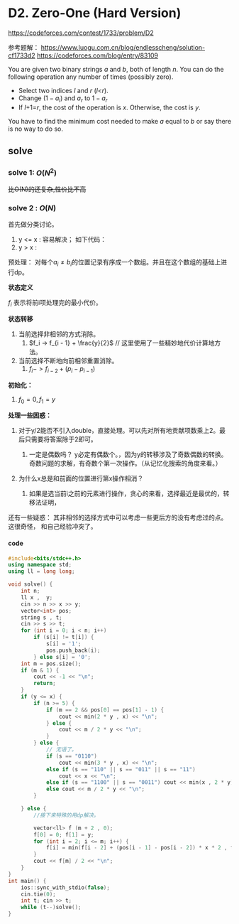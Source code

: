 # D2. Zero-One (Hard Version)
https://codeforces.com/contest/1733/problem/D2

参考题解：
https://www.luogu.com.cn/blog/endlesscheng/solution-cf1733d2
https://codeforces.com/blog/entry/83109

You are given two binary strings *a* and *b*, both of length *n*. You can do the following operation any number of times (possibly zero).

- Select two indices *l* and *r* (*l*<*r*).
- Change $(1 - a_l)$ and $a_r$ to $1 - a_r$
- If *l*+1=*r*, the cost of the operation is *x*. Otherwise, the cost is *y*.

You have to find the minimum cost needed to make *a* equal to *b* or say there is no way to do so.

## solve

### solve 1: $O(N^2)$

~~比O(N)的还复杂,性价比不高~~

### solve 2 : $O(N)$

首先做分类讨论。

1. y <= x : 容易解决； 如下代码：
2. y > x :

预处理： 对每个$a_i \ne b_i$的位置记录有序成一个数组。并且在这个数组的基础上进行dp。

**状态定义**

$f_i$ 表示将前i项处理完的最小代价。

**状态转移**

1. 当前选择非相邻的方式消除。
   1. $f_i -> f_{i - 1} + \frac{y}{2}$  // 这里使用了一些精妙地代价计算地方法。
2. 当前选择不断地向前相邻重置消除。
   1. $f_i -> f_{i -2} + (p_i - p_{i - 1})$

**初始化：**

1. $f_0 = 0 ,f_1 = y$

**处理一些困惑：**

1. 对于y/2能否不引入double，直接处理。可以先对所有地贡献项数乘上2。最后只需要将答案除于2即可。
   1. 一定是偶数吗？ y必定有偶数个。，因为y的转移涉及了奇数偶数的转换。奇数问题的求解，有奇数个第一次操作。（从记忆化搜索的角度来看。）
   
2. 为什么x总是和前面的位置进行第x操作相消？
   1. 如果是选当前i之前的元素进行操作，贪心的来看，选择最近是最优的，转移法证明，
   

还有一些疑惑： 其非相邻的选择方式中可以考虑一些更后方的没有考虑过的点。这很奇怪， 和自己经验冲突了。



#### code

```cpp
#include<bits/stdc++.h>
using namespace std;
using ll = long long;

void solve() {
	int n;
	ll x ,  y;
	cin >> n >> x >> y;
	vector<int> pos;
	string s , t;
	cin >> s >> t;
	for (int i = 0; i < n; i++)
		if (s[i] != t[i]) {
			s[i] = '1';
			pos.push_back(i);
		} else s[i] = '0';
	int m = pos.size();
	if (m & 1) {
		cout << -1 << "\n";
		return;
	}
	if (y <= x) {
		if (n >= 5) {
			if (m == 2 && pos[0] == pos[1] - 1) {
				cout << min(2 * y , x) << "\n";
			} else {
				cout << m / 2 * y << "\n";
			}
		} else {
			// 无语了。
			if (s == "0110")
				cout << min(3 * y , x) << "\n";
			else if (s == "110" || s == "011" || s == "11")
				cout << x << "\n";
			else if (s == "1100" || s == "0011") cout << min(x , 2 * y) << "\n";
			else cout << m / 2 * y << "\n";
		}

	} else {
		//接下来特殊的用dp解决。

		vector<ll> f (m + 2 , 0);
		f[0] = 0; f[1] = y;
		for (int i = 2; i <= m; i++) {
			f[i] = min(f[i - 2] + (pos[i - 1] - pos[i - 2]) * x * 2 , f[i - 1] + y);
		}
		cout << f[m] / 2 << "\n";
	}
}
int main() {
	ios::sync_with_stdio(false);
	cin.tie(0);
	int t; cin >> t;
	while (t--)solve();
}
```

